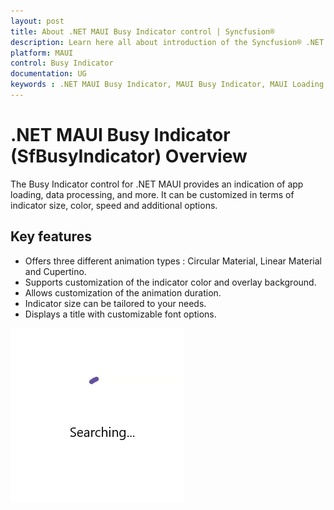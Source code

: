```yaml
---
layout: post
title: About .NET MAUI Busy Indicator control | Syncfusion®
description: Learn here all about introduction of the Syncfusion® .NET MAUI Busy Indicator (SfBusyIndicator) control, its elements and more.
platform: MAUI
control: Busy Indicator
documentation: UG
keywords : .NET MAUI Busy Indicator, MAUI Busy Indicator, MAUI Loading Indicator
---
```


# .NET MAUI Busy Indicator (SfBusyIndicator) Overview

The Busy Indicator control for .NET MAUI provides an indication of app loading, data processing, and more. It can be customized in terms of indicator size, color, speed and additional options.

## Key features

* Offers three different animation types : Circular Material, Linear Material and Cupertino.
* Supports customization of the indicator color and overlay background.
* Allows customization of the animation duration.
* Indicator size can be tailored to your needs.
* Displays a title with customizable font options.

![Overview Image](Images/Overview/Overview.gif)